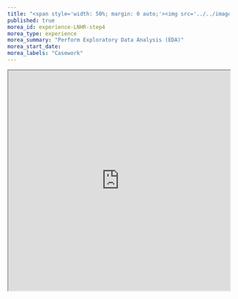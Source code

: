 ```yaml
---
title: "<span style='width: 50%; margin: 0 auto;'><img src='../../images/ProcessStep4.png' height='50px' width='auto'></img></span><span>Step 4: Perform Exploratory Data Analysis (EDA)</span>"
published: true
morea_id: experience-LNHR-step4
morea_type: experience
morea_summary: "Perform Exploratory Data Analysis (EDA)"
morea_start_date: 
morea_labels: "Casework"
---
```

<iframe style="width: 100%; height: 500px;" src="https://docs.google.com/document/d/1TcEHVo7OBuNJdpeyORWN1mVbL8sVmUgIuIUwVcBjtqg/edit?tab=t.0#heading=h.cwtumfcwk9kc">
